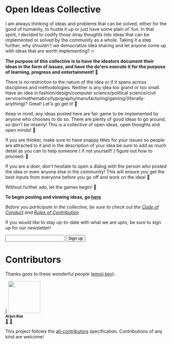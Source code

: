 # Open Ideas Collective

I am always thinking of ideas and problems that can be solved, either for the good of humanity, to hustle it up or just have some plain ol' fun. In that spirit, I decided to codify those stray thoughts into ideas that can be implemented or solved by the community as a whole. Taking it a step further, why shouldn't we democratize idea sharing and let anyone come up with ideas that are worth implementing? 🔥

**The purpose of this collective is to have the ideators document their ideas in the form of issues, and have the do'ers execute it for the purpose of learning, progress and entertainment!** 💪

There is no restriction to the nature of the idea or if it spans across disciplines and methodologies. Neither is any idea too grand or too small. Have an idea in fashion/design/computer science/political science/civil service/mathematics/typography/manufacturing/gaming/(literally-anything)? Great! Let's go get it! 🌈

Keep in mind, any ideas posted here are fair game to be implemented by anyone who chooses to do so. There are plenty of good ideas to go around, so don't be miserly! This is a collective of open ideas, open thoughts and open minds! 👐

If you are thinker, make sure to have snappy titles for your issues so people are attracted to it and in the description of your idea be sure to add as much detail as you can to help someone ( if not yourself! ) figure out how to proceed. 🤔

If you are a doer, don't hesitate to open a dialog with the person who posted the idea or even anyone else in the community! This will ensure you get the best inputs from everyone before you go off and work on the idea! 🙌

Without further ado, let the games begin! 🎳

**To begin posting and viewing ideas, go [here](https://github.com/arjunrao87/open-ideas-collective/issues)**

*Before you participate in the collective, be sure to check out the [Code of Conduct](CODE_OF_CONDUCT.md) and [Rules of Contribution](CONTRIBUTING.md)* 

If you would like to stay up-to-date with what we are upto, be sure to sign up for our newsletter!

<form action="https://formspree.io/arjunrao7891@gmail.com" method="POST">
    <input type="email" name="_replyto">
    <input type="submit" value="Sign up">
</form>

# Contributors

Thanks goes to these wonderful people ([emoji key][emojis]):

<!-- ALL-CONTRIBUTORS-LIST:START - Do not remove or modify this section -->
<!-- prettier-ignore -->
| [<img src="https://avatars.githubusercontent.com/arjunrao87" width="100px;"/><br /><sub><b>Arjun Rao</b></sub>](www.arjunrao.co)<br />[🐛](https://github.com/arjunrao87/open-ideas-collective/issues?q=author%3A${arjunrao87} "Bug Reports") [📖](https://github.com/arjunrao87/open-ideas-collective/commits?author=arjunrao87 "Documentation")

This project follows the [all-contributors][all-contributors] specification.
Contributions of any kind are welcome!

[emojis]: https://github.com/kentcdodds/all-contributors#emoji-key
[all-contributors]: https://github.com/kentcdodds/all-contributors
